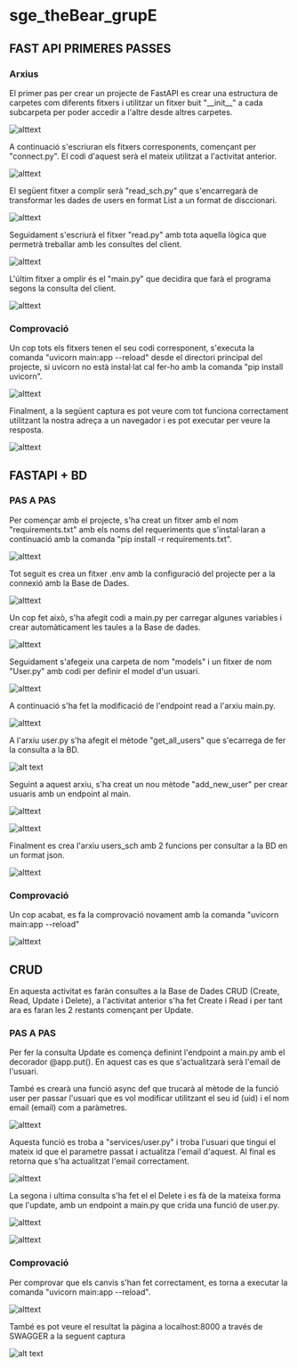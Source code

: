 # sge_theBear_grupE

## FAST API PRIMERES PASSES

### Arxius
El primer pas per crear un projecte de FastAPI es crear una estructura de carpetes com diferents fitxers i utilitzar un fitxer buit "\_\_init__" a cada subcarpeta per poder accedir a l'altre desde altres carpetes.

![alttext](img/estructura.png "Estructura")

A continuació s'escriuran els fitxers corresponents, començant per "connect.py". El codi d'aquest serà el mateix utilitzat a l'activitat anterior.

![alttext](img/connect.png "connect.py")

El següent fitxer a complir serà "read_sch.py" que s'encarregarà de transformar les dades de users en format List a un format de disccionari.

![alttext](img/schema.png "read_sch.py")

Seguidament s'escriurà el fitxer "read.py" amb tota aquella lògica que permetrà treballar amb les consultes del client.

![alttext](img/read.png "read.py")

L'últim fitxer a omplir és el "main.py" que decidira que farà el programa segons la consulta del client.

![alttext](img/main.png "main.py")

### Comprovació

Un cop tots els fitxers tenen el seu codi corresponent, s'executa la comanda "uvicorn main:app --reload" desde el directori principal del projecte, si uvicorn no està instal·lat cal fer-ho amb la comanda "pip install uvicorn".

![alttext](img/uvicorn.png "uvicorn main:app --reload")


Finalment, a la següent captura es pot veure com tot funciona correctament utilitzant la nostra adreça a un navegador i es pot executar per veure la resposta.

![alttext](img/imatge_comprovacio.png "Comprovació")

## FASTAPI + BD

### PAS A PAS
Per començar amb el projecte, s'ha creat un fitxer amb el nom "requirements.txt" amb els noms del requeriments que s'instal·laran a continuació amb la comanda "pip install -r requirements.txt".

![alttext](img/Requirements.png "Requirements")

Tot seguit es crea un fitxer .env amb la configuració del projecte per a la connexió amb la Base de Dades.

![alttext](img/env.png ".env")

Un cop fet això, s'ha afegit codi a main.py per carregar algunes variables i crear automàticament les taules a la Base de dades.

![alttext](img/main_modificat.png "main modificat")

Seguidament s'afegeix una carpeta de nom "models" i un fitxer de nom "User.py" amb codi per definir el model d'un usuari.

![alttext](img/User.png "User.py")

A continuació s'ha fet la modificació de l'endpoint read a l'arxiu main.py.

![alttext](img/endpoint_read.png "endpoint read")

A l'arxiu user.py s'ha afegit el mètode "get_all_users" que s'ecarrega de fer la consulta a la BD.

![alt text](img/get_all_users.png "metode get all users")

Seguint a aquest arxiu, s'ha creat un nou mètode "add_new_user" per crear usuaris amb un endpoint al main.

![alttext](img/add_new_user.png "metode add new user")

![alttext](img/endpoint_add_new_user.png "endpoint add new user")

Finalment es crea l'arxiu users_sch amb 2 funcions per consultar a la BD en un format json.

![alttext](img/users_sch.png "users_sch")

### Comprovació

Un cop acabat, es fa la comprovació novament amb la comanda "uvicorn main:app --reload"

![alttext](img/uvicornBD.png "uvicorn BD")

## CRUD
En aquesta activitat es faràn consultes a la Base de Dades CRUD (Create, Read, Update i Delete), a l'activitat anterior s'ha fet Create i Read i per tant ara es faran les 2 restants començant per Update.

### PAS A PAS
Per fer la consulta Update es comença definint l'endpoint a main.py amb el decorador @app.put(). En aquest cas es que s'actualitzarà serà l'email de l'usuari.

També es crearà una funció async def que trucarà al mètode de la funció user per passar l'usuari que es vol modificar utilitzant el seu id (uid) i el nom email (email) com a paràmetres.

![alttext](img/endpoint_update.png "endpoint update")

Aquesta funció es troba a "services/user.py" i troba l'usuari que tingui el mateix id que el parametre passat i actualitza l'email d'aquest. Al final es retorna que s'ha actualitzat l'email correctament.

![alttext](img/funcio_update.png "funció update")

La segona i ultima consulta s'ha fet el el Delete i es fà de la mateixa forma que l'update, amb un endpoint a main.py que crida una funció de user.py.

![alttext](img/endpoint_delete.png "endpoint delete")

![alttext](img/funcio_delete.png "funció delete")

### Comprovació

Per comprovar que els canvis s'han fet correctament, es torna a executar la comanda "uvicorn main:app --reload".

![alttext](img/uvicorn_CRUD.png "uvicorn CRUD")

També es pot veure el resultat la pàgina a localhost:8000 a través de SWAGGER a la seguent captura 

![alt text](img/swagger.png "comprovació swagger")